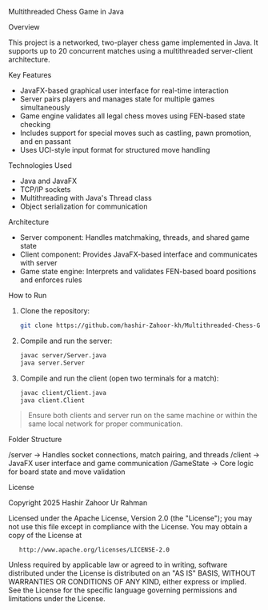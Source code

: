 Multithreaded Chess Game in Java

Overview

This project is a networked, two-player chess game implemented in Java. It supports up to 20 concurrent matches using a multithreaded server-client architecture.

Key Features

* JavaFX-based graphical user interface for real-time interaction
* Server pairs players and manages state for multiple games simultaneously
* Game engine validates all legal chess moves using FEN-based state checking
* Includes support for special moves such as castling, pawn promotion, and en passant
* Uses UCI-style input format for structured move handling

Technologies Used

* Java and JavaFX
* TCP/IP sockets
* Multithreading with Java's Thread class
* Object serialization for communication

Architecture

* Server component: Handles matchmaking, threads, and shared game state
* Client component: Provides JavaFX-based interface and communicates with server
* Game state engine: Interprets and validates FEN-based board positions and enforces rules

How to Run

1. Clone the repository:

   ```bash
   git clone https://github.com/hashir-Zahoor-kh/Multithreaded-Chess-Game.git
   ```

2. Compile and run the server:

   ```bash
   javac server/Server.java
   java server.Server
   ```

3. Compile and run the client (open two terminals for a match):

   ```bash
   javac client/Client.java
   java client.Client
   ```

> Ensure both clients and server run on the same machine or within the same local network for proper communication.

Folder Structure


/server     → Handles socket connections, match pairing, and threads
/client     → JavaFX user interface and game communication
/GameState  → Core logic for board state and move validation


License

 Copyright 2025 Hashir Zahoor Ur Rahman

   Licensed under the Apache License, Version 2.0 (the "License");
   you may not use this file except in compliance with the License.
   You may obtain a copy of the License at

       http://www.apache.org/licenses/LICENSE-2.0

   Unless required by applicable law or agreed to in writing, software
   distributed under the License is distributed on an "AS IS" BASIS,
   WITHOUT WARRANTIES OR CONDITIONS OF ANY KIND, either express or implied.
   See the License for the specific language governing permissions and
   limitations under the License.

